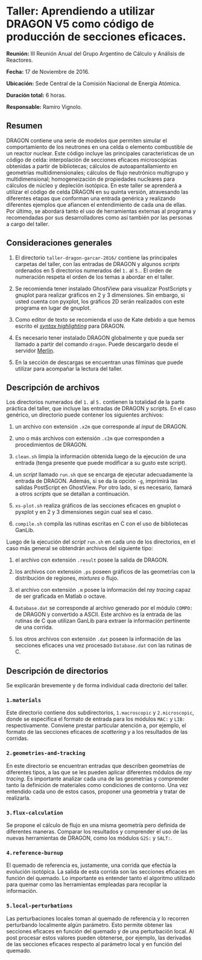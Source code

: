 # Taller: Aprendiendo a utilizar DRAGON V5 como código de producción de secciones eficaces.

**Reunión:** III Reunión Anual del Grupo Argentino de Cálculo y Análisis de Reactores.

**Fecha:** 17 de Noviembre de 2016.

**Ubicación:** Sede Central de la Comisión Nacional de Energía Atómica.

**Duración total:** 6 horas.

**Responsable:** Ramiro Vignolo.

## Resumen

DRAGON contiene una serie de modelos que permiten simular el comportamiento de los neutrones en una celda o elemento combustible de un reactor nuclear. Este código incluye las principales características de un código de celda: interpolación de secciones eficaces microscópicas obtenidas a partir de bibliotecas; cálculos de autoapantallamiento en geometrías multidimensionales; cálculos de flujo neutrónico multigrupo y multidimensional; homogeneización de propiedades nucleares para cálculos de núcleo y depleción isotópica. En este taller se aprenderá a utilizar el código de celda DRAGON en su quinta versión, atravesando las diferentes etapas que conforman una entrada genérica y realizando diferentes ejemplos que afiancen el entendimiento de cada una de ellas. Por último, se abordará tanto el uso de herramientas externas al programa y recomendadas por sus desarrolladores como así también por las personas a cargo del taller.

## Consideraciones generales

1. El directorio `taller-dragon-garcar-2016/` contiene las principales carpetas del taller, con las entradas de DRAGON y algunos *scripts* ordenados en 5 directorios numerados del `1.` al `5.`. El orden de numeración respeta el orden de los temas a abordar en el taller.

2. Se recomienda tener instalado GhostView para visualizar PostScripts y gnuplot para realizar gráficos en 2 y 3 dimensiones. Sin embargo, si usted cuenta con pyxplot, los gráficos 2D serán realizados con este programa en lugar de gnuplot.

3. Como editor de texto se recomienda el uso de Kate debido a que hemos escrito el [*syntax highlighting*](https://bitbucket.org/tenuc/dragon-xml) para DRAGON.

4. Es necesario tener instalado DRAGON globalmente y que pueda ser llamado a partir del comando `dragon`. Puede descargarlo desde el servidor [Merlin](http://www.polymtl.ca/merlin/version5.htm).

5. En la sección de descargas se encuentran unas filminas que puede utilizar para acompañar la lectura del taller.

## Descripción de archivos

Los directorios numerados del `1.` al `5.` contienen la totalidad de la parte práctica del taller, que incluye las entradas de DRAGON y scripts. En el caso genérico, un directorio puede contener los siguientes archivos:

1. un archivo con extensión `.x2m` que corresponde al *input* de DRAGON.

2. uno o más archivos con extensión `.c2m` que corresponden a procedimientos de DRAGON.

3. `clean.sh` limpia la información obtenida luego de la ejecución de una entrada (tenga presente que puede modificar a su gusto este script).

4. un *script* llamado `run.sh` que se encarga de ejecutar adecuadamente la entrada de DRAGON. Además, si se da la opción `-g`, imprimirá las salidas PostScript en GhostView. Por otro lado, si es necesario, llamará a otros *scripts* que se detallan a continuación.

5. `xs-plot.sh` realiza gráficos de las secciones eficaces en gnuplot o pyxplot y en 2 y 3 dimensiones según cual sea el caso.

6. `compile.sh` compila las rutinas escritas en C con el uso de bibliotecas GanLib.


Luego de la ejecución del *script* `run.sh` en cada uno de los directorios, en el caso más general se obtendrán archivos del siguiente tipo:

1. el archivo con extensión `.result` posee la salida de DRAGON.

2. los archivos con extensión `.ps` poseen gráficos de las geometrías con la distribución de regiones, *mixtures* o flujo.

3. el archivo con extensión `.m` posee la información del *ray tracing* capaz de ser graficada en Matlab o octave.

4. `Database.dat` se corresponde al archivo generado por el módulo `COMPO:` de DRAGON y convertido a ASCII. Este archivo es la entrada de las rutinas de C que utilizan GanLib para extraer la información pertinente de una corrida.

5. los otros archivos con extensión `.dat` poseen la información de las secciones eficaces una vez procesado `Database.dat` con las rutinas de C.

## Descripción de directorios

Se explicarán brevemente y de forma individual cada directorio del
taller.

### `1.materials`

Este directorio contiene dos subdirectorios, `1.macroscopic` y `2.microscopic`, donde se especifica el formato de entrada para los módulos `MAC:` y `LIB:` respectivamente. Conviene prestar particular atención a, por ejemplo, el formato de las secciones eficaces de *scattering* y a los resultados de las corridas.

### `2.geometries-and-tracking`

En este directorio se encuentran entradas que describen geometrías de diferentes tipos, a las que se les pueden aplicar diferentes módulos de *ray tracing*. Es importante analizar cada una de las geometrías y comprender tanto la definición de materiales como condiciones de contorno. Una vez entendido cada uno de estos casos, proponer una geometría y tratar de realizarla.

### `3.flux-calculation`

Se propone el cálculo de flujo en una misma geometría pero definida de diferentes maneras. Comparar los resultados y comprender el uso de las nuevas herramientas de DRAGON, como los módulos `G2S:` y `SALT:`.

### `4.reference-burnup`

El quemado de referencia es, justamente, una corrida que efectúa la evolución isotópica. La salida de esta corrida son las secciones eficaces en función del quemado. Lo importante es entender tanto el algoritmo utilizado para quemar como las herramientas empleadas para recopilar la información.

### `5.local-perturbations`

Las perturbaciones locales toman al quemado de referencia y lo recorren perturbando localmente algún parámetro. Esto permite obtener las secciones eficaces en función del quemado y de una perturbación local. Al post procesar estos valores pueden obtenerse, por ejemplo, las derivadas de las secciones eficaces respecto al parámetro local y en función del quemado.